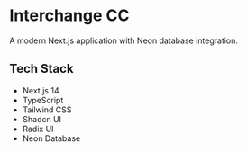 # Interchange CC

A modern Next.js application with Neon database integration.

## Tech Stack

- Next.js 14
- TypeScript
- Tailwind CSS
- Shadcn UI
- Radix UI
- Neon Database